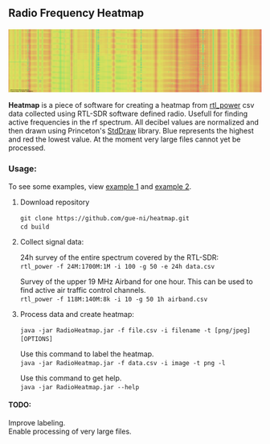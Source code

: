 ## Radio Frequency Heatmap

![Example Waterfall](examples/survey_1.png)

**Heatmap** is a piece of software for creating a heatmap from [rtl_power](https://github.com/keenerd/rtl-sdr) csv data collected using RTL-SDR software defined radio. Usefull for finding active frequencies in the rf spectrum. All decibel values are normalized and then drawn using Princeton's [StdDraw](https://introcs.cs.princeton.edu/java/stdlib/javadoc/StdDraw.html) library. Blue represents the highest and red the lowest value. At the moment very large files cannot yet be processed. 


### Usage:
To see some examples, view [example 1](examples/survey_1.png) and [example 2](examples/survey_2.png). <br>

1. Download repository<br>

    `git clone https://github.com/gue-ni/heatmap.git` <br>
    `cd build` <br>

2. Collect signal data: <br>

    24h survey of the entire spectrum covered by the RTL-SDR: <br>
    `rtl_power -f 24M:1700M:1M -i 100 -g 50 -e 24h data.csv` <br>
  
    Survey of the upper 19 MHz Airband for one hour. This can be used to find active air traffic control channels. <br>
    `rtl_power -f 118M:140M:8k -i 10 -g 50 1h airband.csv` <br>
  
3. Process data and create heatmap:<br>

    `java -jar RadioHeatmap.jar -f file.csv -i filename -t [png/jpeg] [OPTIONS]` <br> 
  
    Use this command to label the heatmap. <br>
    `java -jar RadioHeatmap.jar -f data.csv -i image -t png -l` <br>
  
    Use this command to get help. <br>
    `java -jar RadioHeatmap.jar --help` <br>
  
  
#### TODO:
Improve labeling. <br>
Enable processing of very large files. <br>



